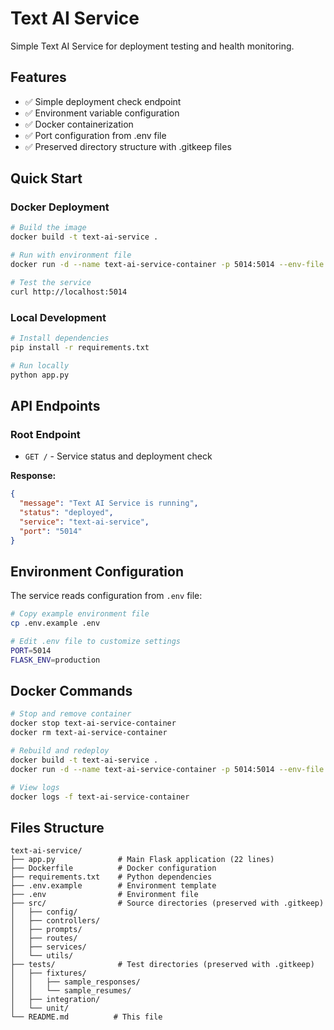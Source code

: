 # Text AI Service

Simple Text AI Service for deployment testing and health monitoring.

## Features
- ✅ Simple deployment check endpoint
- ✅ Environment variable configuration
- ✅ Docker containerization
- ✅ Port configuration from .env file
- ✅ Preserved directory structure with .gitkeep files

## Quick Start

### Docker Deployment
```bash
# Build the image
docker build -t text-ai-service .

# Run with environment file
docker run -d --name text-ai-service-container -p 5014:5014 --env-file .env text-ai-service

# Test the service
curl http://localhost:5014
```

### Local Development
```bash
# Install dependencies
pip install -r requirements.txt

# Run locally
python app.py
```

## API Endpoints

### Root Endpoint
- `GET /` - Service status and deployment check

**Response:**
```json
{
  "message": "Text AI Service is running",
  "status": "deployed",
  "service": "text-ai-service",
  "port": "5014"
}
```

## Environment Configuration

The service reads configuration from `.env` file:

```bash
# Copy example environment file
cp .env.example .env

# Edit .env file to customize settings
PORT=5014
FLASK_ENV=production
```

## Docker Commands

```bash
# Stop and remove container
docker stop text-ai-service-container
docker rm text-ai-service-container

# Rebuild and redeploy
docker build -t text-ai-service .
docker run -d --name text-ai-service-container -p 5014:5014 --env-file .env text-ai-service

# View logs
docker logs -f text-ai-service-container
```

## Files Structure
```
text-ai-service/
├── app.py              # Main Flask application (22 lines)
├── Dockerfile          # Docker configuration
├── requirements.txt    # Python dependencies
├── .env.example        # Environment template
├── .env                # Environment file
├── src/                # Source directories (preserved with .gitkeep)
│   ├── config/
│   ├── controllers/
│   ├── prompts/
│   ├── routes/
│   ├── services/
│   └── utils/
├── tests/              # Test directories (preserved with .gitkeep)
│   ├── fixtures/
│   │   ├── sample_responses/
│   │   └── sample_resumes/
│   ├── integration/
│   └── unit/
└── README.md          # This file
```